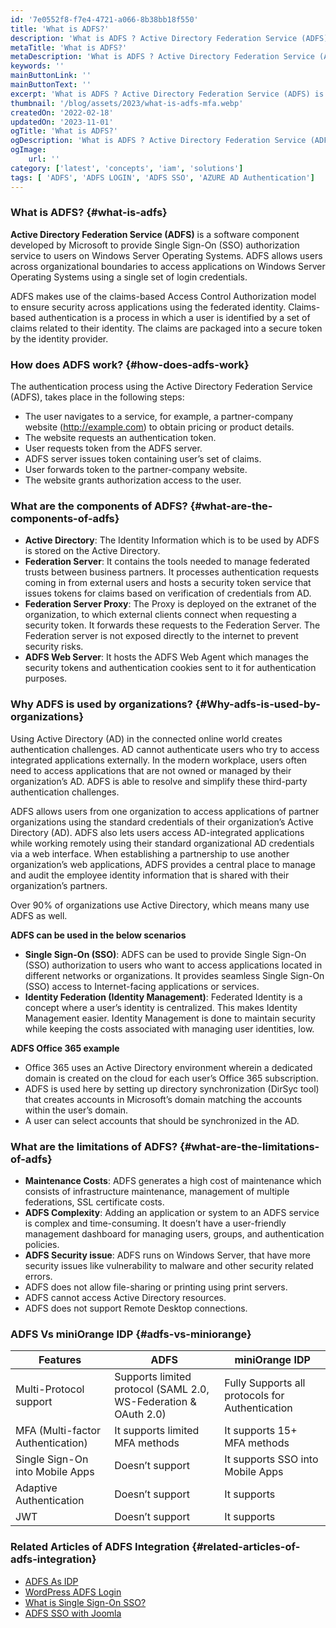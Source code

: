 ```yaml
---
id: '7e0552f8-f7e4-4721-a066-8b38bb18f550'
title: 'What is ADFS?'
description: 'What is ADFS ? Active Directory Federation Service (ADFS) is a software component created by Microsoft to provide Windows Server operating systems Single Sign-On to users..It is a feature that allows sharing of identity information outside a company’s network. Know more about ADFS components and why it is used.'
metaTitle: 'What is ADFS?'
metaDescription: 'What is ADFS ? Active Directory Federation Service (ADFS) is a software component created by Microsoft to provide Windows Server operating systems Single Sign-On to users..It is a feature that allows sharing of identity information outside a company’s network. Know more about ADFS components and why it is used.'
keywords: ''
mainButtonLink: ''
mainButtonText: ''
excerpt: 'What is ADFS ? Active Directory Federation Service (ADFS) is a software component created by Microsoft to provide Windows Server operating systems Single Sign-On to users..It is a feature that allows sharing of identity information outside a company’s network. Know more about ADFS components and why it is used.'
thumbnail: '/blog/assets/2023/what-is-adfs-mfa.webp'
createdOn: '2022-02-18'
updatedOn: '2023-11-01'
ogTitle: 'What is ADFS?'
ogDescription: 'What is ADFS ? Active Directory Federation Service (ADFS) is a software component created by Microsoft to provide Windows Server operating systems Single Sign-On to users..It is a feature that allows sharing of identity information outside a company’s network. Know more about ADFS components and why it is used.'
ogImage:
    url: ''
category: ['latest', 'concepts', 'iam', 'solutions']
tags: [ 'ADFS', 'ADFS LOGIN', 'ADFS SSO', 'AZURE AD Authentication']
---
```


### What is ADFS? {#what-is-adfs}

**Active Directory Federation Service (ADFS)** is a software component developed by Microsoft to provide Single Sign-On (SSO) authorization service to users on Windows Server Operating Systems. ADFS allows users across organizational boundaries to access applications on Windows Server Operating Systems using a single set of login credentials.

ADFS makes use of the claims-based Access Control Authorization model to ensure security across applications using the federated identity. Claims-based authentication is a process in which a user is identified by a set of claims related to their identity. The claims are packaged into a secure token by the identity provider.

### How does ADFS work? {#how-does-adfs-work}

The authentication process using the Active Directory Federation Service (ADFS), takes place in the following steps:

- The user navigates to a service, for example, a partner-company website (http://example.com) to obtain pricing or product details.
- The website requests an authentication token.
- User requests token from the ADFS server.
- ADFS server issues token containing user’s set of claims.
- User forwards token to the partner-company website.
- The website grants authorization access to the user.

### What are the components of ADFS? {#what-are-the-components-of-adfs}

- **Active Directory**: The Identity Information which is to be used by ADFS is stored on the Active Directory.
- **Federation Server**: It contains the tools needed to manage federated trusts between business partners. It processes authentication requests coming in from external users and hosts a security token service that issues tokens for claims based on verification of credentials from AD.
- **Federation Server Proxy**: The Proxy is deployed on the extranet of the organization, to which external clients connect when requesting a security token. It forwards these requests to the Federation Server. The Federation server is not exposed directly to the internet to prevent security risks.
- **ADFS Web Server**: It hosts the ADFS Web Agent which manages the security tokens and authentication cookies sent to it for authentication purposes.

### Why ADFS is used by organizations? {#Why-adfs-is-used-by-organizations}

Using Active Directory (AD) in the connected online world creates authentication challenges. AD cannot authenticate users who try to access integrated applications externally. In the modern workplace, users often need to access applications that are not owned or managed by their organization’s AD. ADFS is able to resolve and simplify these third-party authentication challenges.

ADFS allows users from one organization to access applications of partner organizations using the standard credentials of their organization’s Active Directory (AD). ADFS also lets users access AD-integrated applications while working remotely using their standard organizational AD credentials via a web interface. When establishing a partnership to use another organization’s web applications, ADFS provides a central place to manage and audit the employee identity information that is shared with their organization’s partners.

Over 90% of organizations use Active Directory, which means many use ADFS as well.

**ADFS can be used in the below scenarios**

- **Single Sign-On (SSO)**: ADFS can be used to provide Single Sign-On (SSO) authorization to users who want to access applications located in different networks or organizations. It provides seamless Single Sign-On (SSO) access to Internet-facing applications or services.
- **Identity Federation (Identity Management)**: Federated Identity is a concept where a user’s identity is centralized. This makes Identity Management easier. Identity Management is done to maintain security while keeping the costs associated with managing user identities, low.

**ADFS Office 365 example**

- Office 365 uses an Active Directory environment wherein a dedicated domain is created on the cloud for each user’s Office 365 subscription.
- ADFS is used here by setting up directory synchronization (DirSyc tool) that creates accounts in Microsoft’s domain matching the accounts within the user’s domain.
- A user can select accounts that should be synchronized in the AD.

### What are the limitations of ADFS? {#what-are-the-limitations-of-adfs}

- **Maintenance Costs**: ADFS generates a high cost of maintenance which consists of infrastructure maintenance, management of multiple federations, SSL certificate costs.
- **ADFS Complexity**: Adding an application or system to an ADFS service is complex and time-consuming. It doesn’t have a user-friendly management dashboard for managing users, groups, and authentication policies.
- **ADFS Security issue**: ADFS runs on Windows Server, that have more security issues like vulnerability to malware and other security related errors.
- ADFS does not allow file-sharing or printing using print servers.
- ADFS cannot access Active Directory resources.
- ADFS does not support Remote Desktop connections.

### ADFS Vs miniOrange IDP {#adfs-vs-miniorange}

| Features                           | ADFS                                                | miniOrange IDP                                        |
|------------------------------------|-----------------------------------------------------|-------------------------------------------------------|
| Multi-Protocol support              | Supports limited protocol (SAML 2.0, WS-Federation & OAuth 2.0) | Fully Supports all protocols for Authentication      |
| MFA (Multi-factor Authentication)   | It supports limited MFA methods                     | It supports 15+ MFA methods                           |
| Single Sign-On into Mobile Apps     | Doesn’t support                                      | It supports SSO into Mobile Apps                     |
| Adaptive Authentication             | Doesn’t support                                      | It supports                                          |
| JWT                                | Doesn’t support                                      | It supports                                          |


### Related Articles of ADFS Integration {#related-articles-of-adfs-integration}

- [ADFS As IDP](https://www.miniorange.com/iam/login-with-external-idp/configure-adfs-sso)
- [WordPress ADFS Login](https://wordpress.org/plugins/miniorange-adfs-login/)
- [What is Single Sign-On SSO?](https://blog.miniorange.com/what-is-single-sign-on-sso/)
- [ADFS SSO with Joomla](https://plugins.miniorange.com/guide-joomla-single-sign-sso-using-adfs-idp)
